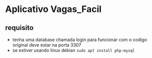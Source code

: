 # Aplicativo Vagas_Facil  #

## requisito ##

 - tenha uma database chamada login para funcionar com o codigo original deve estar na porta 3307
 - se estiver usando linux debian `sudo apt install php-mysql`
